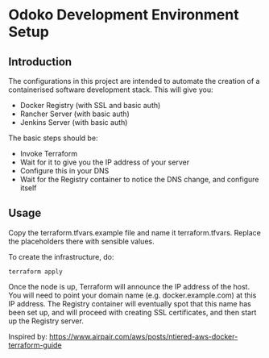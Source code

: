 Odoko Development Environment Setup
===================================
Introduction
------------
The configurations in this project are intended to automate the creation of a 
containerised software development stack. This will give you:

 * Docker Registry (with SSL and basic auth)
 * Rancher Server (with basic auth)
 * Jenkins Server (with basic auth)

The basic steps should be:
 * Invoke Terraform
 * Wait for it to give you the IP address of your server
 * Configure this in your DNS
 * Wait for the Registry container to notice the DNS change, and configure itself

Usage
-----
Copy the terraform.tfvars.example file and name it terraform.tfvars. Replace the
placeholders there with sensible values.

To create the infrastructure, do:

    terraform apply

Once the node is up, Terraform will announce the IP address of the host. You will
need to point your domain name (e.g. docker.example.com) at this IP address. The
Registry container will eventually spot that this name has been set up, and will
proceed with creating SSL certificates, and then start up the Registry server.


Inspired by: https://www.airpair.com/aws/posts/ntiered-aws-docker-terraform-guide
